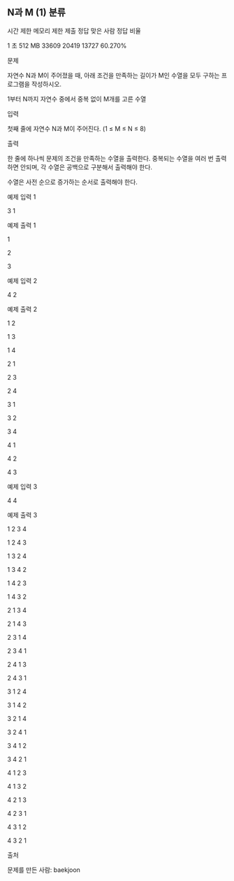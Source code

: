 ## N과 M (1) 분류

시간 제한	메모리 제한	제출	정답	맞은 사람	정답 비율

1 초	512 MB	33609	20419	13727	60.270%

문제

자연수 N과 M이 주어졌을 때, 아래 조건을 만족하는 길이가 M인 수열을 모두 구하는 프로그램을 작성하시오.



1부터 N까지 자연수 중에서 중복 없이 M개를 고른 수열

입력

첫째 줄에 자연수 N과 M이 주어진다. (1 ≤ M ≤ N ≤ 8)



출력

한 줄에 하나씩 문제의 조건을 만족하는 수열을 출력한다. 중복되는 수열을 여러 번 출력하면 안되며, 각 수열은 공백으로 구분해서 출력해야 한다.



수열은 사전 순으로 증가하는 순서로 출력해야 한다.



예제 입력 1

3 1

예제 출력 1

1

2

3

예제 입력 2

4 2

예제 출력 2

1 2

1 3

1 4

2 1

2 3

2 4

3 1

3 2

3 4

4 1

4 2

4 3

예제 입력 3

4 4

예제 출력 3

1 2 3 4

1 2 4 3

1 3 2 4

1 3 4 2

1 4 2 3

1 4 3 2

2 1 3 4

2 1 4 3

2 3 1 4

2 3 4 1

2 4 1 3

2 4 3 1

3 1 2 4

3 1 4 2

3 2 1 4

3 2 4 1

3 4 1 2

3 4 2 1

4 1 2 3

4 1 3 2

4 2 1 3

4 2 3 1

4 3 1 2

4 3 2 1

출처

문제를 만든 사람: baekjoon